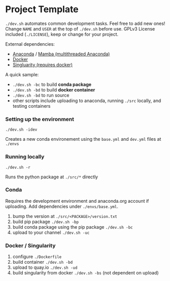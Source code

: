 # Project Template

`./dev.sh` automates common development tasks. Feel free to add new ones! Change `NAME` and `USER` at the top of `./dev.sh` before use. GPLv3 License included (`./LICENSE`), keep or change for your project.

External dependencies:
- [Anaconda](https://docs.anaconda.com/free/anaconda/install/index.html) / [Mamba (multithreaded Anaconda)](https://mamba.readthedocs.io/en/latest/mamba-installation.html#mamba-install)
- [Docker](https://docs.docker.com/engine/install/)
- [Singluarity (requires docker)](https://apptainer.org/admin-docs/master/installation.html)

A quick sample:

- `./dev.sh -bc` to build <b>conda package</b>
- `./dev.sh -bd` to build <b>docker container</b>
- `./dev.sh -bd` to run source
- other scripts include uploading to anaconda, running `./src` locally, and testing containers

### Setting up the environment

`./dev.sh -idev`

Creates a new conda environement using the `base.yml` and `dev.yml` files at `./envs`

### Running locally

`./dev.sh -r`

Runs the python package at `./src/*` directly

### Conda

Requires the development environment and anaconda.org account if uploading. Add dependencies under `./envs/base.yml`.

1. bump the version at `./src/<PACKAGE>/version.txt`
1. build pip package `./dev.sh -bp`
1. build conda package using the pip package `./dev.sh -bc`
1. upload to your channel `./dev.sh -uc`

### Docker / Singularity

1. configure `./Dockerfile`
1. build container `./dev.sh -bd`
1. upload to quay.io `./dev.sh -ud`
1. build singularity from docker `./dev.sh -bs` (not dependent on upload)
